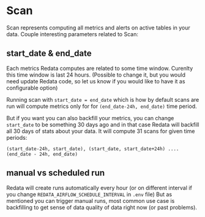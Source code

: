 # Scan

Scan represents computing all metrics and alerts on active tables in your data.
Couple interesting parameters related to Scan:

## start_date & end_date

Each metrics Redata computes are related to some time window.
Curenlty this time window is last 24 hours. (Possible to change it, but you would need update Redata code, so let us know if you would like to have it as configurable option)

Running scan with `start_date = end_date` which is how by default scans are run will compute metrics only for 
for `(end_date-24h, end_date)` time period.

But if you want you can also backfill your metrics, you can change `start_date` to be something 30 days ago and in 
that case Redata will backfill all 30 days of stats about your data.
It will compute 31 scans for given time periods: 
```
(start_date-24h, start_date), (start_date, start_date+24h) .... (end_date - 24h, end_date)
```

## manual vs scheduled run

Redata will create runs automatically every hour (or on different interval if you change `REDATA_AIRFLOW_SCHEDULE_INTERVAL` in `.env` file)
But as mentioned you can trigger manual runs, most common use case is backfilling to get sense of data quality of data right now (or past problems).
